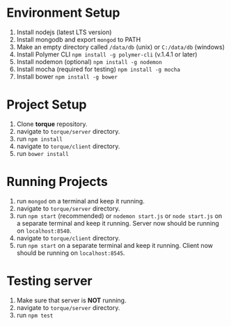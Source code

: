 
# Environment Setup
1. Install nodejs (latest LTS version)
2. Install mongodb and export `mongod` to PATH
3. Make an empty directory called `/data/db` (unix) or `C:/data/db` (windows)
4. Install Polymer CLI `npm install -g polymer-cli` (v.1.4.1 or later)
5. Install nodemon (optional) `npm install -g nodemon`
5. Install mocha (required for testing) `npm install -g mocha`
6. Install bower `npm install -g bower`

# Project Setup
1. Clone **torque** repository.
2. navigate to `torque/server` directory.
3. run `npm install`
4. navigate to `torque/client` directory.
5. run `bower install`

# Running Projects
1. run `mongod` on a terminal and keep it running.
2. navigate to `torque/server` directory.
3. run `npm start` (recommended) or `nodemon start.js` or `node start.js` on a separate terminal and keep it running. Server now should be running on `localhost:8540`.
4. navigate to `torque/client` directory.
5. run `npm start` on a separate terminal and keep it running. Client now should be running on `localhost:8545`.

# Testing server
1. Make sure that server is **NOT** running.
2. navigate to `torque/server` directory.
3. run `npm test`

